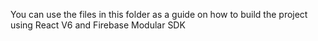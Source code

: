 You can use the files in this folder as a guide on how to build the project using React V6 and Firebase Modular SDK